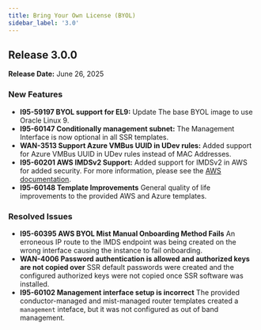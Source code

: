 ```yaml
---
title: Bring Your Own License (BYOL)
sidebar_label: '3.0'
---
```

## Release 3.0.0

**Release Date:** June 26, 2025

### New Features
- **I95-59197 BYOL support for EL9:** Update The base BYOL image to use Oracle Linux 9.
- **I95-60147 Conditionally management subnet:** The Management Interface is now optional in all SSR templates.
- **WAN-3513 Support Azure VMBus UUID in UDev rules:** Added support for Azure VMBus UUID in UDev rules instead of MAC Addresses.
- **I95-60201 AWS IMDSv2 Support:** Added support for IMDSv2 in AWS for added security. For more information, please see the [AWS documentation](https://docs.aws.amazon.com/AWSEC2/latest/UserGuide/configuring-instance-metadata-service.html).
- **I95-60148 Template Improvements** General quality of life improvements to the provided AWS and Azure templates.


### Resolved Issues
- **I95-60395 AWS BYOL Mist Manual Onboarding Method Fails** An erroneous IP route to the IMDS endpoint was being created on the wrong interface causing the instance to fail onboarding.
- **WAN-4006 Password authentication is allowed and authorized keys are not copied over** SSR default passwords were created and the configured authorized keys were not copied once SSR software was installed.
- **I95-60102 Management interface setup is incorrect** The provided conductor-managed and mist-managed router templates created a `management` inteface, but it was not configured as out of band management.
